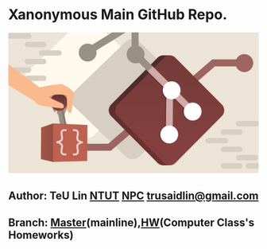 # Xanonymous Main GitHub Repo.
![Main Photo](./src/main.jpg)
## Author: TeU Lin [NTUT](https://www.ntut.edu.tw) [NPC](https://npc.ntut.club/) <trusaidlin@gmail.com>
## Branch: [**Master**](https://github.com/Xanonymous-GitHub/main/tree/master)(mainline),[**HW**](https://github.com/Xanonymous-GitHub/main/tree/HW)(Computer Class's Homeworks)
